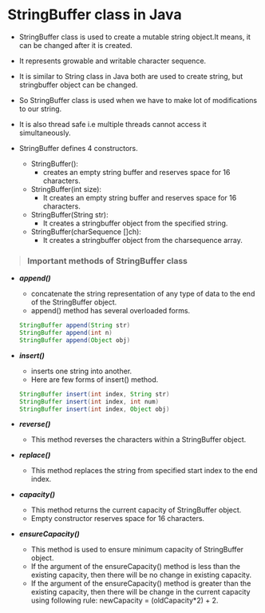 # StringBuffer class in Java

- StringBuffer class is used to create a mutable string object.It means, it can be changed after it is created.

- It represents growable and writable character sequence.

- It is similar to String class in Java both are used to create string, but stringbuffer object can be changed.

- So StringBuffer class is used when we have to make lot of modifications to our string.

- It is also thread safe i.e multiple threads cannot access it simultaneously.

- StringBuffer defines 4 constructors.
  - StringBuffer():
    - creates an empty string buffer and reserves space for 16 characters.
  - StringBuffer(int size):
    - It creates an empty string buffer and reserves space for 16 characters.
  - StringBuffer(String str):
    - It creates a stringbuffer object from the specified string.
  - StringBuffer(charSequence []ch):
    - It creates a stringbuffer object from the charsequence array.

> ### Important methods of StringBuffer class

- **_append()_**
  - concatenate the string representation of any type of data to the end of the StringBuffer object.
  - append() method has several overloaded forms.
  ```java
  StringBuffer append(String str)
  StringBuffer append(int n)
  StringBuffer append(Object obj)
  ```
- **_insert()_**
  - inserts one string into another.
  - Here are few forms of insert() method.
  ```java
  StringBuffer insert(int index, String str)
  StringBuffer insert(int index, int num)
  StringBuffer insert(int index, Object obj)
  ```
- **_reverse()_**

  - This method reverses the characters within a StringBuffer object.

- **_replace()_**

  - This method replaces the string from specified start index to the end index.

- **_capacity()_**

  - This method returns the current capacity of StringBuffer object.
  - Empty constructor reserves space for 16 characters.

- **_ensureCapacity()_**
  - This method is used to ensure minimum capacity of StringBuffer object.
  - If the argument of the ensureCapacity() method is less than the existing capacity, then there will be no change in existing capacity.
  - If the argument of the ensureCapacity() method is greater than the existing capacity, then there will be change in the current capacity using following rule: newCapacity = (oldCapacity\*2) + 2.
